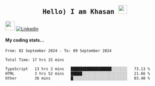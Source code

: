 <h2 align='center'><samp><strong>Hello) I am Khasan <img src="https://media.giphy.com/media/hvRJCLFzcasrR4ia7z/giphy.gif" width="28px" height="28px"></strong></samp></h2>

<img src="https://media.giphy.com/media/WUlplcMpOCEmTGBtBW/giphy.gif" width="30"> [![Linkedin](https://img.shields.io/badge/LinkedIn-Khasan%20Rashidov-blue?logo=Linkedin&logoColor=blue&labelColor=black&style=flat-square)](https://www.linkedin.com/in/khasanr)  

#### My coding stats...
<!--START_SECTION:waka-->

```txt
From: 02 September 2024 - To: 09 September 2024

Total Time: 17 hrs 15 mins

TypeScript   13 hrs 3 mins   ██████████████████░░░░░░░   73.13 %
HTML         3 hrs 52 mins   █████░░░░░░░░░░░░░░░░░░░░   21.66 %
Other        36 mins         █░░░░░░░░░░░░░░░░░░░░░░░░   03.40 %
```

<!--END_SECTION:waka-->

<!---
khasanrashidov/khasanrashidov is a ✨ special ✨ repository because its `README.md` (this file) appears on your GitHub profile.
You can click the Preview link to take a look at your changes.
--->
